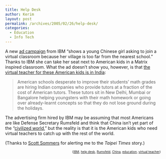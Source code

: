 ```yaml
---
title: Help Desk
author: Kerim
layout: post
permalink: /archives/2005/02/26/help-desk/
categories:
  - Education
  - Info Tech
---
```

A new <a href="http://netscape.com.com/2100-9589_22-5516767.html" onclick="_gaq.push(['_trackEvent', 'outbound-article', 'http://netscape.com.com/2100-9589_22-5516767.html', 'ad campaign']);" >ad campaign</a> from IBM &#8220;shows a young Chinese girl asking to join a virtual classroom because her village is too far from the nearest school.&#8221; Thanks to IBM she can take her seat next to American kids in a Matrix inspired classroom. What the ad doesn&#8217;t show you, however, is that <a href="http://www.taipeitimes.com/News/world/archives/2005/02/25/2003224500" onclick="_gaq.push(['_trackEvent', 'outbound-article', 'http://www.taipeitimes.com/News/world/archives/2005/02/25/2003224500', 'the virtual teacher for these American kids is in India']);" >the virtual teacher for these American kids is in India</a>:

> American schools desperate to improve their students&#8217; math grades are hiring Indian companies who provide tutors at a fraction of the cost of American tutors. These tutors sit in New Delhi, Mumbai or Bangalore helping youngsters with their math homework or going over already-learnt concepts so that they do not lose ground during the holidays.

The advertising firm hired by IBM may be assuming that most Americans are like Defense Secretary Rumsfeld and think that China isn&#8217;t yet part of the &#8220;<a href="http://www.boston.com/news/globe/editorial_opinion/oped/articles/2005/02/25/respecting_china?mode=PF" onclick="_gaq.push(['_trackEvent', 'outbound-article', 'http://www.boston.com/news/globe/editorial_opinion/oped/articles/2005/02/25/respecting_china?mode=PF', 'civilized world']);" >civilized world</a>,&#8221; but the reality is that it is the American kids who need virtual teachers to catch up with the rest of the world.

(Thanks to <a href="http://scottsommers.blogs.com/taiwanweblog/2005/02/indians_teach_m.html" onclick="_gaq.push(['_trackEvent', 'outbound-article', 'http://scottsommers.blogs.com/taiwanweblog/2005/02/indians_teach_m.html', 'Scott Sommers']);" >Scott Sommers</a> for alerting me to the *Taipei Times* story.)

<div style="text-align:right;">
  <span style="font-size:x-small;">{<a href="http://technorati.com/tag/IBM" onclick="_gaq.push(['_trackEvent', 'outbound-article', 'http://technorati.com/tag/IBM', 'IBM']);"  rel="tag">IBM</a>, <a href="http://technorati.com/tag/help desk" onclick="_gaq.push(['_trackEvent', 'outbound-article', 'http://technorati.com/tag/help desk', 'help desk']);"  rel="tag">help desk</a>, <a href="http://technorati.com/tag/Rumsfeld" onclick="_gaq.push(['_trackEvent', 'outbound-article', 'http://technorati.com/tag/Rumsfeld', 'Rumsfeld']);"  rel="tag">Rumsfeld</a>, <a href="http://technorati.com/tag/China" onclick="_gaq.push(['_trackEvent', 'outbound-article', 'http://technorati.com/tag/China', 'China']);"  rel="tag">China</a>, <a href="http://technorati.com/tag/education" onclick="_gaq.push(['_trackEvent', 'outbound-article', 'http://technorati.com/tag/education', 'education']);"  rel="tag">education</a>, <a href="http://technorati.com/tag/virtual teacher" onclick="_gaq.push(['_trackEvent', 'outbound-article', 'http://technorati.com/tag/virtual teacher', 'virtual teacher']);"  rel="tag">virtual teacher</a>}</span>



